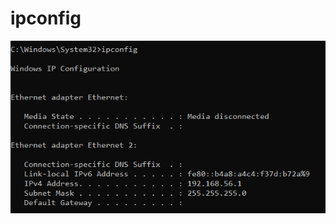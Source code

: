 # ipconfig
![Alt image](https://github.com/Oqtay023/network-lab-1/blob/main/Screenshot%202025-05-15%20002906.png?raw=true)

